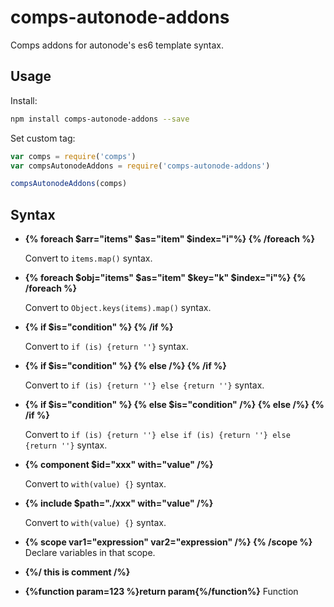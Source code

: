 # comps-autonode-addons
Comps addons for autonode's es6 template syntax.

## Usage

Install:
```bash
npm install comps-autonode-addons --save
```

Set custom tag:
```js
var comps = require('comps')
var compsAutonodeAddons = require('comps-autonode-addons')

compsAutonodeAddons(comps)
```



## Syntax

* **{% foreach $arr="items" $as="item" $index="i"%} {% /foreach %}**

    Convert to `items.map()` syntax.
    
* **{% foreach $obj="items" $as="item" $key="k" $index="i"%} {% /foreach %}**

    Convert to `Object.keys(items).map()` syntax.

* **{% if $is="condition" %} {% /if %}**

    Convert to `if (is) {return ''}` syntax.
    
* **{% if $is="condition" %} {% else /%} {% /if %}**

    Convert to `if (is) {return ''} else {return ''}` syntax.
    
* **{% if $is="condition" %} {% else $is="condition" /%} {% else /%} {% /if %}**

    Convert to `if (is) {return ''} else if (is) {return ''} else {return ''}` syntax.

* **{% component $id="xxx" with="value" /%}**

    Convert to `with(value) {}` syntax.
    
* **{% include $path="./xxx" with="value" /%}**

    Convert to `with(value) {}` syntax.

* **{% scope var1="expression" var2="expression" /%} {% /scope %}**
    Declare variables in that scope.

* **{%/ this is comment /%}**

* **{%function param=123 %}return param{%/function%}**
    Function